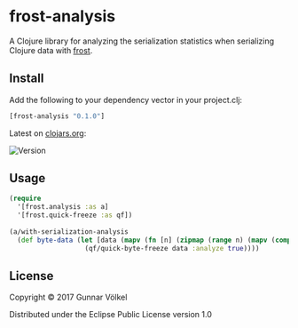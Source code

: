 # frost-analysis

A Clojure library for analyzing the serialization statistics when serializing Clojure data with [frost](https://github.com/guv/frost).

## Install

Add the following to your dependency vector in your project.clj:

```clojure
[frost-analysis "0.1.0"]
```

Latest on [clojars.org](http://clojars.org):

![Version](https://clojars.org/frost-analysis/latest-version.svg)


## Usage

```clojure
(require
  '[frost.analysis :as a]
  '[frost.quick-freeze :as qf])
  
(a/with-serialization-analysis
  (def byte-data (let [data (mapv (fn [n] (zipmap (range n) (mapv (comp keyword str) (range n)))) (range 100))]
                   (qf/quick-byte-freeze data :analyze true))))
```



## License

Copyright © 2017 Gunnar Völkel

Distributed under the Eclipse Public License version 1.0
